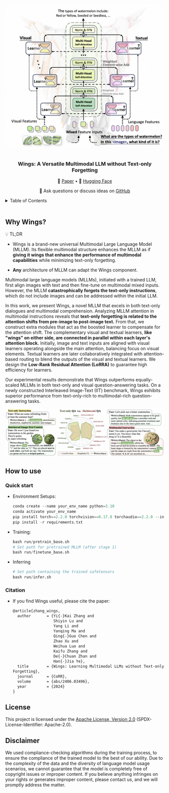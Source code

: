 <br>
<br>
<div align="center">

<picture>
  <img alt="Wings logo" src="https://raw.githubusercontent.com/AIDC-AI/Wings/main/assets/images/logo.png" width="550px">
</picture>
</br>
</br>

</div>

<div id="top"></div>  

<div align="center">
  <h3 align="center">Wings: A Versatile Multimodal LLM without Text-only Forgetting</h3>
</div>
<p align="center">
📝 <a href="https://arxiv.org/abs/2406.03496" target="_blank">Paper</a> • 🤗 <a href="https://huggingface.co/AIDC-AI/Wings-Qwen1_5-8B" target="_blank">Hugging Face</a>
</a>
</p> 

<p align="center">
    🚀 Ask questions or discuss ideas on <a href="https://github.com/AIDC-AI/Wings/discussions" target="_blank"> GitHub </a>
</p>

<details>
<summary></b>Table of Contents</b></summary>

- [Why Wings?](#why-wings)
- [How to use](#how-to-use)
  - [Quick start](#quick-start)
  - [Citation](#citation)
- [License](#license)
- [Disclaimer](#disclaimer)
</details>

<br>

## Why Wings?

💡 TL;DR

- Wings is a brand-new universal Multimodal Large Language Model (MLLM). Its flexible multimodal structure enhances the MLLM as if **giving it wings that enhance the performance of multimodal capabilities** while minimizing text-only forgetting.

- **Any** architecture of MLLM can adapt the Wings component.

Multimodal large language models (MLLMs), initiated with a trained LLM, first align images with text and then fine-tune on multimodal mixed inputs. However, the MLLM **catastrophically forgets the text-only instructions**, which do not include images and can be addressed within the initial LLM.

In this work, we present Wings, a novel MLLM that excels in both text-only dialogues and multimodal comprehension. Analyzing MLLM attention in multimodal instructions reveals that **text-only forgetting is related to the attention shifts from pre-image to post-image text.** From that, we construct extra modules that act as the boosted learner to compensate for the attention shift. The complementary visual and textual learners, **like "wings" on either side, are connected in parallel within each layer's attention block.** Initially, image and text inputs are aligned with visual learners operating alongside the main attention, balancing focus on visual elements. Textual learners are later collaboratively integrated with attention-based routing to blend the outputs of the visual and textual learners. We design the **Low-Rank Residual Attention (LoRRA)** to guarantee high efficiency for learners.

Our experimental results demonstrate that Wings outperforms equally-scaled MLLMs in both text-only and visual question-answering tasks. On a newly constructed Interleaved Image-Text (IIT) benchmark, Wings exhibits superior performance from text-only-rich to multimodal-rich question-answering tasks.

<div align="center">

<picture>
  <img alt="Wings logo" src="https://raw.githubusercontent.com/AIDC-AI/Wings/main/assets/images/bench_example.png" width="800px">
</picture>
</br>

</div>

## How to use

### Quick start

+ Environment Setups:
  
  ```python
  conda create --name your_env_name python=3.10
  conda activate your_env_name
  pip install torch==2.2.0 torchvision==0.17.0 torchaudio==2.2.0 --index-url https://download.pytorch.org/whl/cu121
  pip install -r requirements.txt
  ```

+ Training:
  
  ```python
  bash run/pretrain_base.sh
  # Set path for pretrained MLLM (after stage 1)
  bash run/finetune_base.sh
  ```

+ Inferring
  
  ```python
  # Set path containing the trained safetensors
  bash run/infer.sh
  ```

### Citation

+ If you find Wings useful, please cite the paper:
  
  ```
  @article{zhang_wings,
    author       = {Yi{-}Kai Zhang and
                    Shiyin Lu and
                    Yang Li and
                    Yanqing Ma and
                    Qing{-}Guo Chen and
                    Zhao Xu and
                    Weihua Luo and
                    Kaifu Zhang and
                    De{-}Chuan Zhan and
                    Han{-}Jia Ye},
    title        = {Wings: Learning Multimodal LLMs without Text-only Forgetting},
    journal      = {CoRR},
    volume       = {abs/2406.03496},
    year         = {2024}
  }
  ```

## License

This project is licensed under the [Apache License, Version 2.0](https://www.apache.org/licenses/LICENSE-2.0.txt) (SPDX-License-Identifier: Apache-2.0).

## Disclaimer

We used compliance-checking algorithms during the training process, to ensure the compliance of the trained model to the best of our ability. Due to the complexity of the data and the diversity of language model usage scenarios, we cannot guarantee that the model is completely free of copyright issues or improper content. If you believe anything infringes on your rights or generates improper content, please contact us, and we will promptly address the matter.
